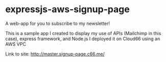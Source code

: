 # expressjs-aws-signup-page

A web-app for you to subscribe to my newsletter!

This is a sample app I created to display my use of APIs (Mailchimp in this case), express framework, and Node.js
I deployed it on Cloud66 using an AWS VPC

Link to site: http://master.signup-page.c66.me/
